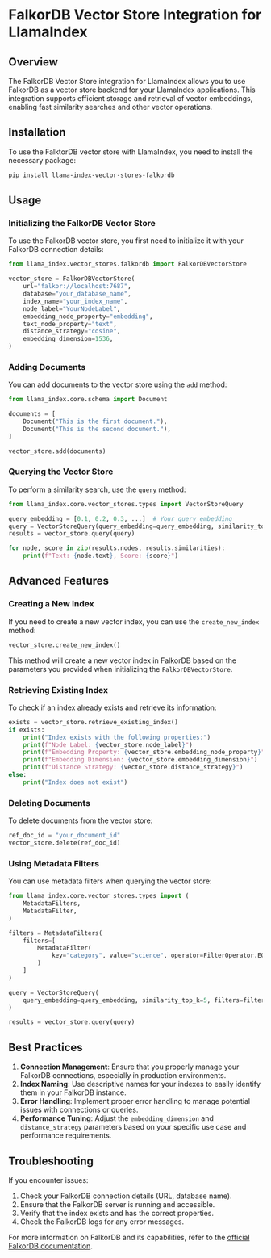 # FalkorDB Vector Store Integration for LlamaIndex

## Overview

The FalkorDB Vector Store integration for LlamaIndex allows you to use FalkorDB as a vector store backend for your LlamaIndex applications. This integration supports efficient storage and retrieval of vector embeddings, enabling fast similarity searches and other vector operations.

## Installation

To use the FalktorDB vector store with LlamaIndex, you need to install the necessary package:

```bash
pip install llama-index-vector-stores-falkordb
```

## Usage

### Initializing the FalkorDB Vector Store

To use the FalkorDB vector store, you first need to initialize it with your FalkorDB connection details:

```python
from llama_index.vector_stores.falkordb import FalkorDBVectorStore

vector_store = FalkorDBVectorStore(
    url="falkor://localhost:7687",
    database="your_database_name",
    index_name="your_index_name",
    node_label="YourNodeLabel",
    embedding_node_property="embedding",
    text_node_property="text",
    distance_strategy="cosine",
    embedding_dimension=1536,
)
```

### Adding Documents

You can add documents to the vector store using the `add` method:

```python
from llama_index.core.schema import Document

documents = [
    Document("This is the first document."),
    Document("This is the second document."),
]

vector_store.add(documents)
```

### Querying the Vector Store

To perform a similarity search, use the `query` method:

```python
from llama_index.core.vector_stores.types import VectorStoreQuery

query_embedding = [0.1, 0.2, 0.3, ...]  # Your query embedding
query = VectorStoreQuery(query_embedding=query_embedding, similarity_top_k=5)
results = vector_store.query(query)

for node, score in zip(results.nodes, results.similarities):
    print(f"Text: {node.text}, Score: {score}")
```

## Advanced Features

### Creating a New Index

If you need to create a new vector index, you can use the `create_new_index` method:

```python
vector_store.create_new_index()
```

This method will create a new vector index in FalkorDB based on the parameters you provided when initializing the `FalkorDBVectorStore`.

### Retrieving Existing Index

To check if an index already exists and retrieve its information:

```python
exists = vector_store.retrieve_existing_index()
if exists:
    print("Index exists with the following properties:")
    print(f"Node Label: {vector_store.node_label}")
    print(f"Embedding Property: {vector_store.embedding_node_property}")
    print(f"Embedding Dimension: {vector_store.embedding_dimension}")
    print(f"Distance Strategy: {vector_store.distance_strategy}")
else:
    print("Index does not exist")
```

### Deleting Documents

To delete documents from the vector store:

```python
ref_doc_id = "your_document_id"
vector_store.delete(ref_doc_id)
```

### Using Metadata Filters

You can use metadata filters when querying the vector store:

```python
from llama_index.core.vector_stores.types import (
    MetadataFilters,
    MetadataFilter,
)

filters = MetadataFilters(
    filters=[
        MetadataFilter(
            key="category", value="science", operator=FilterOperator.EQ
        )
    ]
)

query = VectorStoreQuery(
    query_embedding=query_embedding, similarity_top_k=5, filters=filters
)

results = vector_store.query(query)
```

## Best Practices

1. **Connection Management**: Ensure that you properly manage your FalkorDB connections, especially in production environments.
2. **Index Naming**: Use descriptive names for your indexes to easily identify them in your FalkorDB instance.
3. **Error Handling**: Implement proper error handling to manage potential issues with connections or queries.
4. **Performance Tuning**: Adjust the `embedding_dimension` and `distance_strategy` parameters based on your specific use case and performance requirements.

## Troubleshooting

If you encounter issues:

1. Check your FalkorDB connection details (URL, database name).
2. Ensure that the FalkorDB server is running and accessible.
3. Verify that the index exists and has the correct properties.
4. Check the FalkorDB logs for any error messages.

For more information on FalkorDB and its capabilities, refer to the [official FalkorDB documentation](https://falkordb.com/docs/).
